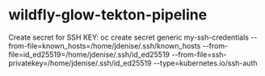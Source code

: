 # wildfly-glow-tekton-pipeline

Create secret for SSH KEY:
oc create secret generic my-ssh-credentials --from-file=known_hosts=/home/jdenise/.ssh/known_hosts --from-file=id_ed25519=/home/jdenise/.ssh/id_ed25519 --from-file=ssh-privatekey=/home/jdenise/.ssh/id_ed25519 --type=kubernetes.io/ssh-auth
